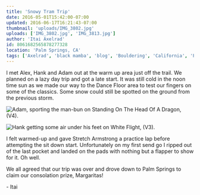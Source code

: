 ```yaml
---
title: 'Snowy Tram Trip'
date: 2016-05-01T15:42:00-07:00
updated: 2016-06-17T16:21:43-07:00
thumbnail: 'uploads/IMG_3802.jpg'
uploads: ['IMG_3802.jpg', 'IMG_3813.jpg']
author: 'Itai Axelrad'
id: 8061682565878277328
location: 'Palm Springs, CA'
tags: ['Axelrad', 'black mamba', 'blog', 'Bouldering', 'California', 'Five', 'Five Ten', 'granite', 'highball', 'Itai', 'Tramway']
---
```


I met Alex, Hank and Adam out at the warm up area just off the trail. We planned on a lazy day trip and got a late start. It was still cold in the noon time sun as we made our way to the Dance Floor area to test our fingers on some of the classics. Some snow could still be spotted on the ground from the previous storm.

![Adam, sporting the man-bun on Standing On The Head Of A Dragon, (V4).](uploads/IMG_3802.jpg)

![Hank getting some air under his feet on White Flight, (V3).](uploads/IMG_3813.jpg)

I felt warmed-up and gave Stretch Armstrong a practice lap before attempting the sit down start. Unfortunately on my first send go I ripped out of the last pocket and landed on the pads with nothing but a flapper to show for it. Oh well.

We all agreed that our trip was over and drove down to Palm Springs to claim our consolation prize, Margaritas!

\- Itai
